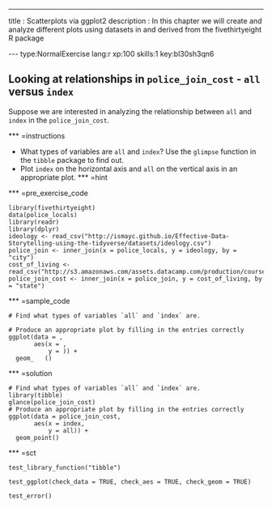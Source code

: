 ---
title       : Scatterplots via ggplot2
description : In this chapter we will create and analyze different plots using datasets in and derived from the fivethirtyeight R package


--- type:NormalExercise lang:r xp:100 skills:1 key:bl30sh3qn6
## Looking at relationships in `police_join_cost` - `all` versus `index`

Suppose we are interested in analyzing the relationship between `all` and `index` in the
`police_join_cost`.

*** =instructions
- What types of variables are `all` and `index`?  Use the `glimpse` function in the `tibble` package to find out.
- Plot `index` on the horizontal axis and `all` on the vertical axis in an appropriate plot.
*** =hint

*** =pre_exercise_code
```{r}
library(fivethirtyeight)
data(police_locals)
library(readr)
library(dplyr)
ideology <- read_csv("http://ismayc.github.io/Effective-Data-Storytelling-using-the-tidyverse/datasets/ideology.csv")
police_join <- inner_join(x = police_locals, y = ideology, by = "city")
cost_of_living <- read_csv("http://s3.amazonaws.com/assets.datacamp.com/production/course_3085/datasets/cost_of_living.csv")
police_join_cost <- inner_join(x = police_join, y = cost_of_living, by = "state")
```

*** =sample_code
```{r}
# Find what types of variables `all` and `index` are.

# Produce an appropriate plot by filling in the entries correctly
ggplot(data = ,
       aes(x = ,
           y = )) +
  geom_   ()
```

*** =solution
```{r}
# Find what types of variables `all` and `index` are.
library(tibble)
glance(police_join_cost)
# Produce an appropriate plot by filling in the entries correctly
ggplot(data = police_join_cost,
       aes(x = index,
           y = all)) +
  geom_point()
```

*** =sct
```{r}
test_library_function("tibble")

test_ggplot(check_data = TRUE, check_aes = TRUE, check_geom = TRUE)

test_error()
```
